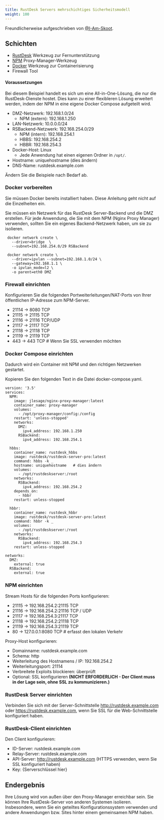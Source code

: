 ```yaml
---
title: RustDesk Servers mehrschichtiges Sicherheitsmodell
weight: 100
---
```


Freundlicherweise aufgeschrieben von [@I-Am-Skoot](https://github.com/I-Am-Skoot/RustDeskNPMDocker/commits?author=I-Am-Skoot).

## Schichten
- [RustDesk](https://github.com/rustdesk/rustdesk) Werkzeug zur Fernunterstützung
- [NPM](https://nginxproxymanager.com/) Proxy-Manager-Werkzeug
- [Docker](https://www.docker.com) Werkzeug zur Containerisierung
- Firewall Tool

#### Voraussetzungen
Bei diesem Beispiel handelt es sich um eine All-in-One-Lösung, die nur die RustDesk-Dienste hostet. Dies kann zu einer flexibleren Lösung erweitert werden, indem der NPM in eine eigene Docker Compose aufgeteilt wird.
- DMZ-Netzwerk: 192.168.1.0/24
  - NPM (extern): 192.168.1.250
- LAN-Netzwerk: 10.0.0.0/24
- RSBackend-Netzwerk: 192.168.254.0/29
  - NPM (intern): 192.168.254.1
  - HBBS: 192.168.254.2
  - HBBR: 192.168.254.3
- Docker-Host: Linux
  - Jede Anwendung hat einen eigenen Ordner in `/opt/`.
- Hostname: uniquehostname (dies ändern)
- DNS-Name: rustdesk.example.com

Ändern Sie die Beispiele nach Bedarf ab.

### Docker vorbereiten
Sie müssen Docker bereits installiert haben. Diese Anleitung geht nicht auf die Einzelheiten ein.

Sie müssen ein Netzwerk für das RustDesk Server-Backend und die DMZ erstellen.
Für jede Anwendung, die Sie mit dem NPM (Nginx Proxy Manager) verwenden, sollten Sie ein eigenes Backend-Netzwerk haben, um sie zu isolieren.

```
 docker network create \
   --driver=bridge  \
   --subnet=192.168.254.0/29 RSBackend

 docker network create \
   --driver=ipvlan --subnet=192.168.1.0/24 \
   --gateway=192.168.1.1 \
   -o ipvlan_mode=l2 \
   -o parent=eth0 DMZ
```

### Firewall einrichten
Konfigurieren Sie die folgenden Portweiterleitungen/NAT-Ports von Ihrer öffentlichen IP-Adresse zum NPM-Server.
- 21114 → 8080 TCP
- 21115 → 21115 TCP
- 21116 → 21116 TCP/UDP
- 21117 → 21117 TCP
- 21118 → 21118 TCP
- 21119 → 21119 TCP
- 443 → 443 TCP  # Wenn Sie SSL verwenden möchten

### Docker Compose einrichten
Dadurch wird ein Container mit NPM und den richtigen Netzwerken gestartet.

Kopieren Sie den folgenden Text in die Datei docker-compose.yaml.

```
version: '3.5'
services:
  NPM:
    image: jlesage/nginx-proxy-manager:latest
    container_name: proxy-manager
    volumes:
      - /opt/proxy-manager/config:/config
    restart: 'unless-stopped'
    networks:
      DMZ:
        ipv4_address: 192.168.1.250
      RSBackend:
        ipv4_address: 192.168.254.1

  hbbs:
    container_name: rustdesk_hbbs
    image: rustdesk/rustdesk-server-pro:latest
    command: hbbs -k _
    hostname: uniquehostname   # dies ändern
    volumes:
      - /opt/rustdeskserver:/root
    networks:
      RSBackend:
        ipv4_address: 192.168.254.2
    depends_on:
      - hbbr
    restart: unless-stopped

  hbbr:
    container_name: rustdesk_hbbr
    image: rustdesk/rustdesk-server-pro:latest
    command: hbbr -k _
    volumes:
      - /opt/rustdeskserver:/root
    networks:
      RSBackend:
        ipv4_address: 192.168.254.3
    restart: unless-stopped

networks:
  DMZ:
    external: true
  RSBackend:
    external: true
```

### NPM einrichten
Stream Hosts für die folgenden Ports konfigurieren:
- 21115 → 192.168.254.2:21115 TCP
- 21116 → 192.168.254.2:21116 TCP / UDP
- 21117 → 192.168.254.3:21117 TCP
- 21118 → 192.168.254.2:21118 TCP
- 21119 → 192.168.254.3:21119 TCP
- 80 → 127.0.0.1:8080 TCP # erfasst den lokalen Verkehr

Proxy-Host konfigurieren:
- Domainname: rustdesk.example.com
- Schema: http
- Weiterleitung des Hostnamens / IP: 192.168.254.2
- Weiterleitungsport: 21114
- Verbreitete Exploits blockieren: überprüft
- Optional: SSL konfigurieren **(NICHT ERFORDERLICH - Der Client muss in der Lage sein, ohne SSL zu kommunizieren.)**

### RustDesk Server einrichten
Verbinden Sie sich mit der Server-Schnittstelle http://rustdesk.example.com oder https://rustdesk.example.com, wenn Sie SSL für die Web-Schnittstelle konfiguriert haben.

### RustDesk-Client einrichten
Den Client konfigurieren:
- ID-Server: rustdesk.example.com
- Relay-Server: rustdesk.example.com
- API-Server: http://rustdesk.example.com (HTTPS verwenden, wenn Sie SSL konfiguriert haben)
- Key: {Serverschlüssel hier}

## Endergebnis
Ihre Lösung wird von außen über den Proxy-Manager erreichbar sein. Sie können Ihre RustDesk-Server von anderen Systemen isolieren. Insbesondere, wenn Sie ein geteiltes Konfigurationssystem verwenden und andere Anwendungen bzw. Sites hinter einem gemeinsamen NPM haben.
